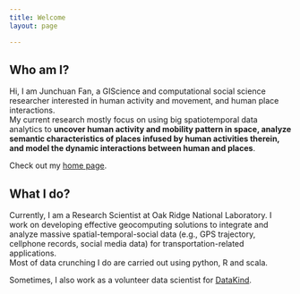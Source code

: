 ```yaml
---
title: Welcome
layout: page

---
```



## Who am I?

Hi, I am Junchuan Fan, a GIScience and computational social science researcher interested in human activity and movement, and human place interactions.  
My current research mostly focus on using big spatiotemporal data analytics to **uncover human activity and mobility pattern in space, analyze semantic characteristics of places infused by human activities therein, and model the dynamic interactions between human and places**. 

Check out my [home page](https://smart-spatial.com/).  

## What I do?
Currently, I am a Research Scientist at Oak Ridge National Laboratory. 
I work on developing effective geocomputing solutions to  integrate and analyze massive spatial-temporal-social data (e.g., GPS trajectory, cellphone records, social media data) for transportation-related applications.  
Most of data crunching I do are carried out using python, R and scala.  

Sometimes, I also work as a volunteer data scientist for [DataKind](http://www.datakind.org/).   



